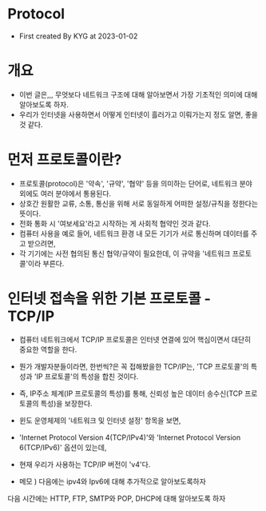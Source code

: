 # Protocol
- First created By KYG at 2023-01-02


# 개요
- 이번 글은,,, 무엇보다 네트워크 구조에 대해 알아보면서 가장 기초적인 의미에 대해 알아보도록 하자.
- 우리가 인터넷을 사용하면서 어떻게 인터넷이 흘러가고 이뤄가는지 정도 알면, 좋을 것 같다.

# 먼저 프로토콜이란?
- 프로토콜(protocol)은 '약속', '규약', '협약' 등을 의미하는 단어로, 네트워크 분야 외에도 여러 분야에서 통용된다. 
- 상호간 원활한 교류, 소통, 통신을 위해 서로 동일하게 어떠한 설정/규칙을 정한다는 뜻이다. 
- 전화 통화 시 '여보세요'라고 시작하는 게 사회적 협약인 것과 같다.
- 컴퓨터 사용을 예로 들어, 네트워크 환경 내 모든 기기가 서로 통신하며 데이터를 주고 받으려면,
- 각 기기에는 사전 협의된 통신 협약/규약이 필요한데, 이 규약을 '네트워크 프로토콜'이라 부른다.

# 인터넷 접속을 위한 기본 프로토콜 - TCP/IP
- 컴퓨터 네트워크에서 TCP/IP 프로토콜은 인터넷 연결에 있어 핵심이면서 대단히 중요한 역할을 한다.
- 뭔가 개발자분들이라면, 한번씩?은 꼭 접해봤을한 TCP/IP는, 'TCP 프로토콜'의 특성과 'IP 프로토콜'의 특성을 합친 것이다. 
- 즉, IP주소 체계(IP 프로토콜의 특성)를 통해, 신뢰성 높은 데이터 송수신(TCP 프로토콜의 특성)을 보장한다.

- 윈도 운영체제의 '네트워크 및 인터넷 설정' 항목을 보면,
- 'Internet Protocol Version 4(TCP/IPv4)'와 'Internet Protocol Version 6(TCP/IPv6)' 옵션이 있는데, 
- 현재 우리가 사용하는 TCP/IP 버전이 'v4'다.

- 메모 ) 다음에는 ipv4와 Ipv6에 대해 추가적으로 알아보도록하자

다음 시간에는 HTTP, FTP, SMTP와 POP, DHCP에  대해 알아보도록 하자

